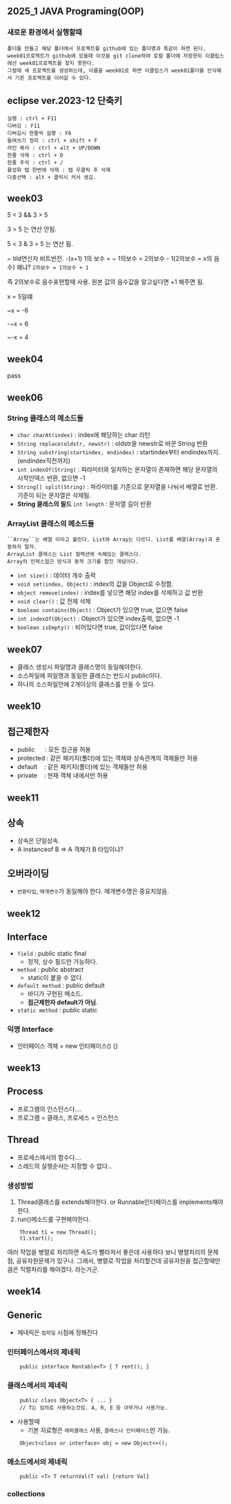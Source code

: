 2025_1 JAVA Programing(OOP) 
---
### 새로운 환경에서 실행할때
    폴더를 만들고 해당 폴더에서 프로젝트를 github에 있는 폴더명과 똑같이 하면 된다.
    week01프로젝트가 github에 있을때 이것을 git clone하여 로컬 폴더에 저장한뒤 이클립스에선 week01프로젝트를 찾지 못한다.
    그럴때 새 프로젝트를 생성하는데, 이름을 week01로 하면 이클립스가 week01폴더를 인식해서 기존 프로젝트를 이어갈 수 있다.

## eclipse ver.2023-12 단축키
```
실행 : ctrl + F11
디버깅 : F11
디버깅시 한줄씩 실행 : F6
들여쓰기 정리 : ctrl + shift + F
라인 복사 : ctrl + alt + UP/DOWN 
한줄 삭제 : ctrl + D
한줄 주석 : ctrl + /
활성화 탭 한번에 삭제 : 탭 우클릭 후 삭제
다중선택 : alt + 클릭시 커서 생김.

```
week03
---
5 < 3 && 3 > 5

3 > 5 는 연산 안됨.

5 < 3 & 3 > 5 는 연산 됨.

~ tild연산자 비트반전. -(x+1) 
1의 보수 = ~
1의보수 = 2의보수 - 1(2의보수 = x의 음수)
왜냐? ``2의보수 = 1의보수 + 1``

즉 2의보수로 음수표현할때 사용.
원본 값의 음수값을 알고싶다면 +1 해주면 됨.

x = 5일떄

~x = -6

-~x = 6

~-x = 4


week04
---

pass

week06
---
### String 클래스의 메소드들
- ``char charAt(index)`` : index에 해당하는 char 리턴
- ``String replace(oldstr, newstr)`` : oldstr을 newstr로 바꾼 String 반환
- ``String substring(startindex, endindex)`` : startindex부터 endindex까지. (endindex직전까지)
- ``int indexOf(String)`` : 파라미터와 일치하는 문자열이 존재하면 해당 문자열의 시작인덱스 반환, 없으면 -1
- ``String[] split(String)`` : 파라미터를 기준으로 문자열을 나눠서 배열로 반환. 기준이 되는 문자열은 삭제됨.
- **String 클래스의 필드** ``int length`` : 문자열 길이 반환

### ArrayList 클래스의 메소드들
    ``Array``는 배열 이라고 불린다. List와 Array는 다르다. List를 배열(Array)과 혼동하지 말자. 
    ArrayList 클래스는 List 컬렉션에 속해있는 클래스다.
    Array의 인덱스접근 방식과 동적 크기를 합친 개념이다.

- ``int size()`` : 데이터 개수 출력
- ``void set(index, Object)`` : index의 값을 Object로 수정함.
- ``object remove(index)`` : index를 넣으면 해당 index를 삭제하고 값 반환
- ``void clear()`` : 값 전체 삭제
- ``boolean contains(Object)`` : Object가 있으면 true, 없으면 false
- ``int indexOf(Object)`` : Object가 있으면 index출력, 없으면 -1
- ``boolean isEmpty()`` : 비어있다면 true, 값이있다면 false

week07
---
- 클래스 생성시 파일명과 클래스명이 동일해야한다.
- 소스파일에 파일명과 동일한 클래스는 반드시 public이다.
- 하나의 소스파일안에 2개이상의 클래스를 만들 수 있다.

week10
---
## 접근제한자
- public      : 모든 접근을 허용
- protected : 같은 패키지(폴더)에 있는 객체와 상속관계의 객체들만 허용
- default    : 같은 패키지(폴더)에 있는 객체들만 허용
- private    : 현재 객체 내에서만 허용

week11
---
## 상속

- 상속은 단일상속.
- A instanceof B => A 객체가 B 타입이냐?

## 오버라이딩
- ``반환타입``, ``매개변수``가 동일해야 한다. 매개변수명은 중요치않음.

week12
---
## Interface
- ``field`` : public static final
    - 정적, 상수 필드만 가능하다.
- ``method`` : public abstract
    - static이 붙을 수 없다.
- ``default method`` : public default
    - 바디가 구현된 메소드. 
    - **접근제한자 default가 아님**.
- ``static method`` : public static

### 익명 Interface
- 인터페이스 객체 = new 인터페이스() {}

week13
---
## Process
- 프로그램의 인스턴스다....
- 프로그램 = 클래스, 프로세스 = 인스턴스

## Thread
- 프로세스에서의 함수다....
- 스레드의 실행순서는 지정할 수 없다...
### 생성방법
1. Thread클래스를 extends해야한다. or Runnable인터페이스를 implements해야한다.
2. run()메소드를 구현해야한다.
```
    Thread t1 = new Thread();
    t1.start();
```

여러 작업을 병렬로 처리하면 속도가 빨라져서 좋은데 사용하다 보니 병렬처리의 문제점, 공유자원문제가 있구나.
그래서, 병렬로 작업을 처리할건데 공유자원을 접근할때만큼은 직렬처리를 해야겠다. 라는거군.

week14
---
## Generic
- 제네릭은 ``컴파일`` 시점에 정해진다

### 인터페이스에서의 제네릭
```
    public interface Rentable<T> { T rent(); }
```

### 클래스에서의 제네릭
```
    public class Object<T> { ... }
    // T는 임의로 사용하는것임. A, R, E 등 아무거나 사용가능.
```
- 사용할때
    - 기본 자료형은 ``래퍼클래스`` 사용, ``클래스나 인터페이스``만 가능.
```
    Object<class or interface> obj = new Object<>();
```

### 메소드에서의 제네릭
```
    public <T> T returnVal(T val) {return Val}
```

### collections

